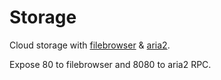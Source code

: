 # Storage

Cloud storage with [filebrowser](https://filebrowser.xyz) & [aria2](https://aria2.github.io).

Expose 80 to filebrowser and 8080 to aria2 RPC.
